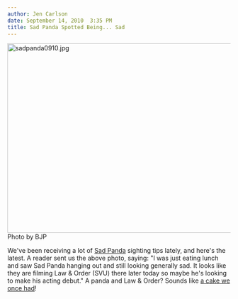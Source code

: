 ```yaml
---
author: Jen Carlson
date: September 14, 2010  3:35 PM
title: Sad Panda Spotted Being... Sad
---
```


<p><span class="mt-enclosure mt-enclosure-image" style="display: inline;"> <img alt="sadpanda0910.jpg" src="https://web.archive.org/web/20110623131158im_/http://gothamist.com/attachments/arts_jen/sadpanda0910.jpg" width="640" height="427" class="image-none"> </span><br>
<span class="photo_caption">Photo by BJP</span></p>

<p>We&apos;ve been receiving a lot of <a href="https://web.archive.org/web/20110623131158/http://gothamist.com/tags/sadpanda">Sad Panda</a> sighting tips lately, and here&apos;s the latest. A reader sent us the above photo, saying: &quot;I was just eating lunch and saw Sad Panda hanging out and still looking generally sad.  It looks like they are filming Law &amp; Order (SVU) there later today so maybe he&apos;s looking to make his acting debut.&quot; A panda and Law &amp; Order? Sounds like <a href="https://web.archive.org/web/20110623131158/http://gothamist.com/2006/02/09/let_us_eat_cake.php">a cake we once had</a>!</p>